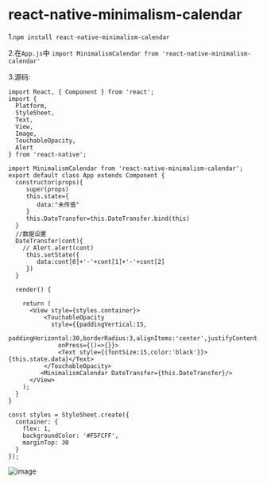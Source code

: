 # react-native-minimalism-calendar

1.`npm install react-native-minimalism-calendar`

2.在`App.js`中 `import MinimalismCalendar from 'react-native-minimalism-calendar'`

3.源码:
```
import React, { Component } from 'react';
import {
  Platform,
  StyleSheet,
  Text,
  View,
  Image,
  TouchableOpacity,
  Alert
} from 'react-native';

import MinimalismCalendar from 'react-native-minimalism-calendar';
export default class App extends Component {
  constructor(props){
     super(props)
     this.state={
        data:"未传值"
     }
     this.DateTransfer=this.DateTransfer.bind(this)
  }
  //数据设置
  DateTransfer(cont){
    // Alert.alert(cont)
     this.setState({
        data:cont[0]+'-'+cont[1]+'-'+cont[2]
     })
  }
  
  render() {

    return (
      <View style={styles.container}>
          <TouchableOpacity
            style={{paddingVertical:15,
              paddingHorizontal:30,borderRadius:3,alignItems:'center',justifyContent:'center'}}
              onPress={()=>{}}>
              <Text style={{fontSize:15,color:'black'}}>{this.state.data}</Text>
          </TouchableOpacity>
         <MinimalismCalendar DateTransfer={this.DateTransfer}/>
      </View>
    );
  }
}

const styles = StyleSheet.create({
  container: {
    flex: 1,
    backgroundColor: '#F5FCFF',
    marginTop: 30
  }
});
```
![image](https://upload-images.jianshu.io/upload_images/7262870-46579495f5ac0bf1.gif?imageMogr2/auto-orient/strip.gif)
  
